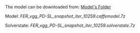 The model can be downloaded from: [Model's Folder](https://drive.google.com/drive/folders/1T36s-KCKZ0oh0BAIH54_zEsbETtrOJHF?usp=sharing)

Model: _FER_vgg_PD-SL_snapshot_iter_10259.caffemodel.7z_

Solverstate: _FER_vgg_PD-SL_snapshot_iter_10259.solverstate.7z_
